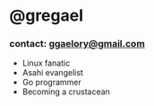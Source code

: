 # @gregael

### contact: ggaelory@gmail.com

- Linux fanatic
- Asahi evangelist
- Go programmer
- Becoming a crustacean
